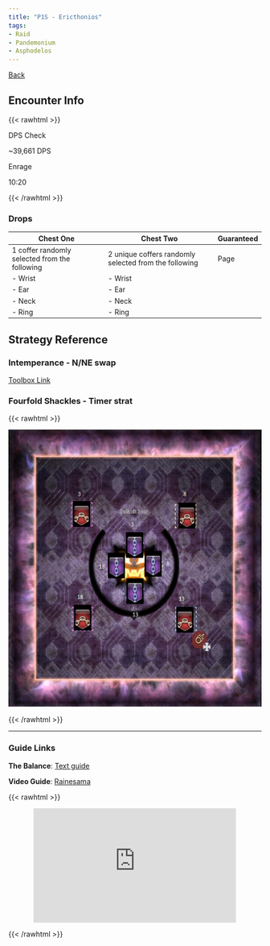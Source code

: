 ```yaml
---
title: "P1S - Ericthonios"
tags:
- Raid
- Pandemonium
- Asphodelos
---
```

[Back](notes/Asphodelos.md)

## Encounter Info

{{< rawhtml >}}
<div style="width: fit-content;min-width: 30%;margin: 1em 0">
	<p class="admonitionDamageHeader">
		DPS Check
	</p>
	<p class="admonitionDamageBody">
		~39,661 DPS
	</p>
	<p class="admonitionEnrageHeader">
		Enrage
	</p>
	<p class="admonitionEnrageBody">
		10:20
	</p>
</div>
{{< /rawhtml >}}

### Drops
**Chest One** | **Chest Two** | **Guaranteed**
------------ | ------------ | ------------
1 coffer randomly selected from the following |2 unique coffers randomly selected from the following | Page
	- Wrist|- Wrist | 
	- Ear|- Ear | 
	- Neck|- Neck | 
	- Ring|- Ring | 

## Strategy Reference

### Intemperance - N/NE swap
[Toolbox Link](https://ff14.toolboxgaming.space/?id=425445241051461&preview=1#1)

### Fourfold Shackles - Timer strat
{{< rawhtml >}}
<p style="text-align: center"><img src="/notes/images/timer%20strat.jpg" height="550px"></p>
{{< /rawhtml >}}

---

### Guide Links
**The Balance**: [Text guide](https://www.thebalanceffxiv.com/encounters/savage/pandaemonium/p1s/)

**Video Guide**: [Rainesama](https://www.youtube.com/watch?v=Efkbo-LdZdI)

{{< rawhtml >}}

<div style="position:relative;padding-bottom:45%;max-width:80%;margin: auto;">
	<iframe 
		style="width:100%;height:100%;position:absolute;left:0px;top:0px;"
		width="100%" 
		height="100%" 
		src="https://www.youtube.com/embed/Efkbo-LdZdI" 
		title="Rainesama" 
		frameborder="0" 
		allow="accelerometer; autoplay; clipboard-write; encrypted-media; gyroscope; picture-in-picture" 
		allowfullscreen
	></iframe>
</div>

{{< /rawhtml >}}